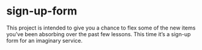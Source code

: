 # sign-up-form

This project is intended to give you a chance to flex some of the new items you’ve been absorbing over the past few lessons. This time it’s a sign-up form for an imaginary service.